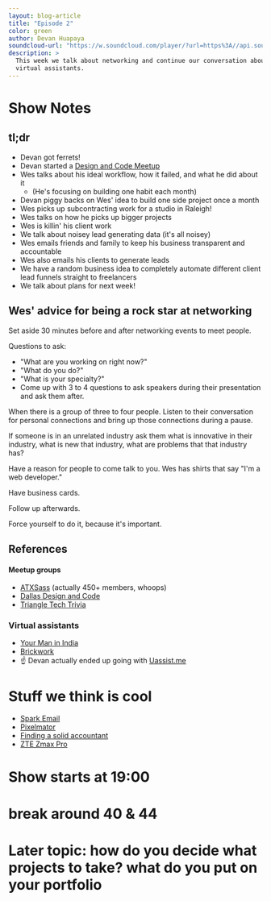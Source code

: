 ```yaml
---
layout: blog-article  
title: "Episode 2"
color: green
author: Devan Huapaya
soundcloud-url: "https://w.soundcloud.com/player/?url=https%3A//api.soundcloud.com/tracks/296877338&amp;auto_play=false&amp;hide_related=false&amp;show_comments=true&amp;show_user=true&amp;show_reposts=false&amp;visual=true"
description: >
  This week we talk about networking and continue our conversation about hiring
  virtual assistants.
---
```


# Show Notes

## tl;dr

- Devan got ferrets!
- Devan started a [Design and Code Meetup](http://www.meetup.com/Dallas-Design-and-Code)
- Wes talks about his ideal workflow, how it failed, and what he did about it
  - (He's focusing on building one habit each month)
- Devan piggy backs on Wes' idea to build one side project once a month
- Wes picks up subcontracting work for a studio in Raleigh!
- Wes talks on how he picks up bigger projects
- Wes is killin' his client work
- We talk about noisey lead generating data (it's all noisey)
- Wes emails friends and family to keep his business transparent and accountable
- Wes also emails his clients to generate leads
- We have a random business idea to completely automate different client lead funnels straight to freelancers
- We talk about plans for next week!

## Wes' advice for being a rock star at networking

Set aside 30 minutes before and after networking events to meet people.

Questions to ask:

- "What are you working on right now?"
- "What do you do?"
- "What is your specialty?"
- Come up with 3 to 4 questions to ask speakers during their presentation and ask
  them after.

When there is a group of three to four people. Listen to their conversation for
personal connections and bring up those connections during a pause.

If someone is in an unrelated industry ask them what is innovative in their
industry, what is new that industry, what are problems that that industry has?

Have a reason for people to come talk to you. Wes has shirts that say "I'm a web
developer."

Have business cards.

Follow up afterwards.

Force yourself to do it, because it's important.

## References

#### Meetup groups
- [ATXSass](https://www.meetup.com/ATXSass) (actually 450+ members, whoops)
- [Dallas Design and Code](http://designandcode.club)
- [Triangle Tech Trivia](https://www.meetup.com/triangle-tech-trivia/)

### Virtual assistants
- [Your Man in India](https://www.yourmaninindia.com/)
- [Brickwork](http://www.brickworkindia.com/)
- ☝ Devan actually ended up going with [Uassist.me](http://www.uassist.me/)

# Stuff we think is cool

- [Spark Email](https://sparkmailapp.com/)
- [Pixelmator](http://www.pixelmator.com/mac/)
- [Finding a solid accountant](https://www.google.com/maps/search/cpa+near+me/)
- [ZTE Zmax Pro](https://www.zteusa.com/zte-zmax-pro-mpcs)


# Show starts at 19:00
# break around 40 & 44
# Later topic: how do you decide what projects to take? what do you put on your portfolio
